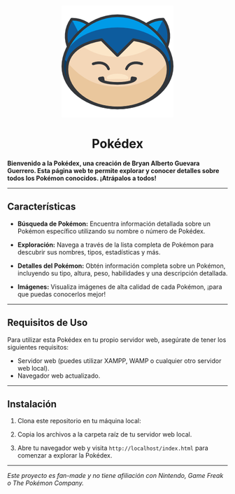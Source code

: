 <div align="center">
  <img src="img/logo.png" alt="Pokédex Logo">
  <h1>Pokédex</h1>
</div>


**Bienvenido a la Pokédex, una creación de Bryan Alberto Guevara Guerrero. Esta página web te permite explorar y conocer detalles sobre todos los Pokémon conocidos. ¡Atrápalos a todos!**

---

## Características

- **Búsqueda de Pokémon:** Encuentra información detallada sobre un Pokémon específico utilizando su nombre o número de Pokédex.

- **Exploración:** Navega a través de la lista completa de Pokémon para descubrir sus nombres, tipos, estadísticas y más.

- **Detalles del Pokémon:** Obtén información completa sobre un Pokémon, incluyendo su tipo, altura, peso, habilidades y una descripción detallada.

- **Imágenes:** Visualiza imágenes de alta calidad de cada Pokémon, ¡para que puedas conocerlos mejor!

---

## Requisitos de Uso

Para utilizar esta Pokédex en tu propio servidor web, asegúrate de tener los siguientes requisitos:

- Servidor web (puedes utilizar XAMPP, WAMP o cualquier otro servidor web local).
- Navegador web actualizado.

---

## Instalación

1. Clona este repositorio en tu máquina local:


2. Copia los archivos a la carpeta raíz de tu servidor web local.

3. Abre tu navegador web y visita `http://localhost/index.html` para comenzar a explorar la Pokédex.

---

*Este proyecto es fan-made y no tiene afiliación con Nintendo, Game Freak o The Pokémon Company.*

